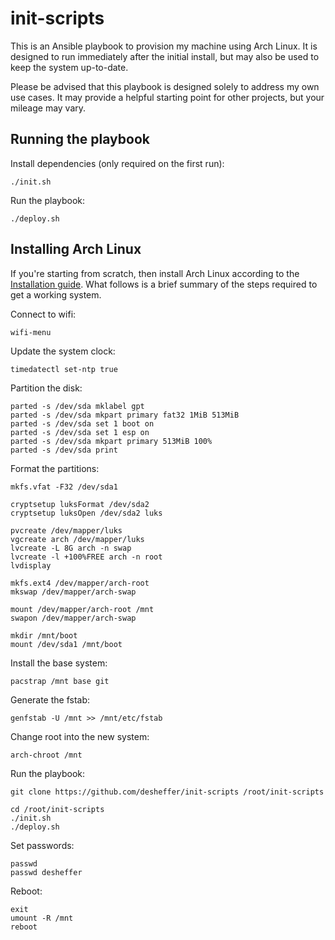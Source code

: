 # init-scripts

This is an Ansible playbook to provision my machine using Arch Linux. It is
designed to run immediately after the initial install, but may also be used to
keep the system up-to-date.

Please be advised that this playbook is designed solely to address my own use
cases. It may provide a helpful starting point for other projects, but your
mileage may vary.

## Running the playbook

Install dependencies (only required on the first run):

    ./init.sh

Run the playbook:

    ./deploy.sh

## Installing Arch Linux

If you're starting from scratch, then install Arch Linux according to the
[Installation guide](https://wiki.archlinux.org/index.php/Installation_guide).
What follows is a brief summary of the steps required to get a working system.

Connect to wifi:

    wifi-menu

Update the system clock:

    timedatectl set-ntp true

Partition the disk:

    parted -s /dev/sda mklabel gpt
    parted -s /dev/sda mkpart primary fat32 1MiB 513MiB
    parted -s /dev/sda set 1 boot on
    parted -s /dev/sda set 1 esp on
    parted -s /dev/sda mkpart primary 513MiB 100%
    parted -s /dev/sda print

Format the partitions:

    mkfs.vfat -F32 /dev/sda1

    cryptsetup luksFormat /dev/sda2
    cryptsetup luksOpen /dev/sda2 luks

    pvcreate /dev/mapper/luks
    vgcreate arch /dev/mapper/luks
    lvcreate -L 8G arch -n swap
    lvcreate -l +100%FREE arch -n root
    lvdisplay

    mkfs.ext4 /dev/mapper/arch-root
    mkswap /dev/mapper/arch-swap

    mount /dev/mapper/arch-root /mnt
    swapon /dev/mapper/arch-swap

    mkdir /mnt/boot
    mount /dev/sda1 /mnt/boot

Install the base system:

    pacstrap /mnt base git

Generate the fstab:

    genfstab -U /mnt >> /mnt/etc/fstab

Change root into the new system:

    arch-chroot /mnt

Run the playbook:

    git clone https://github.com/desheffer/init-scripts /root/init-scripts

    cd /root/init-scripts
    ./init.sh
    ./deploy.sh

Set passwords:

    passwd
    passwd desheffer

Reboot:

    exit
    umount -R /mnt
    reboot
